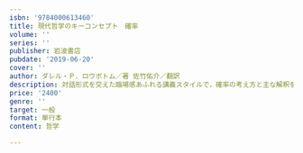 ```yaml
---
isbn: '9784000613460'
title: 現代哲学のキーコンセプト　確率
volume: ''
series: ''
publisher: 岩波書店
pubdate: '2019-06-20'
cover: ''
author: ダレル・Ｐ．ロウボトム／著 佐竹佑介／翻訳
description: 対話形式を交えた臨場感あふれる講義スタイルで，確率の考え方と主な解釈を平易に解説する確率の哲学入門．
price: '2400'
genre: ''
target: 一般
format: 単行本
content: 哲学

---
```

